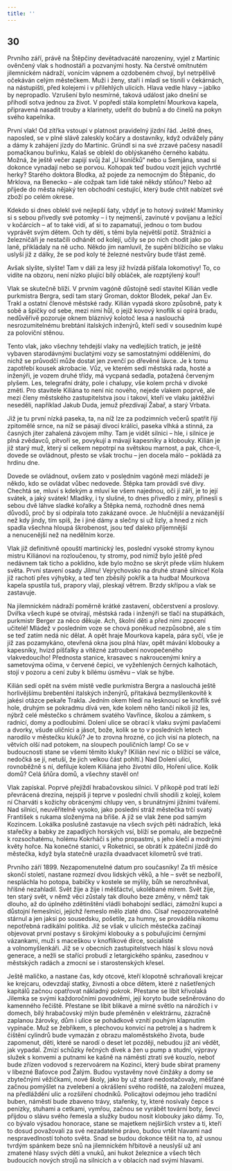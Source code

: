 ```yaml
---
title: ''
---
```


## 30

Prvního září, právě na Štěpčiny devětadvacáté narozeniny, vyjel z Martinic ověnčený vlak s hodnostáři a pozvanými hosty. Na čerstvě omítnutém jilemnickém nádraží, vonícím vápnem a ozdobeném chvojí, byl netrpělivě očekáván celým městečkem. Muži i ženy, staří i mladí se tísnili v čekárnách, na nástupišti, před kolejemi i v přilehlých ulicích. Hlava vedle hlavy – jablko by nepropadlo. Vzrušení bylo nesmírné, taková událost jako dnešní se přihodí sotva jednou za život. V popředí stála kompletní Mourkova kapela, připravená nasadit trouby a klarinety, udeřit do bubnů a do činelů na pokyn svého kapelníka.

První vlak! Od zítřka vstoupí v platnost pravidelný jízdní řád. Ještě dnes, naposled, se v plné slávě zaleskly kočáry a dostavníky, když odvážely pány a dámy k zahájení jízdy do Martinic. Gründl si na své zrzavé pačesy nasadil pomačkanou buřinku, Kalaš se oblekl do oblýskaného černého kabátu. Možná, že ještě večer zapijí svůj žal „U koníčků“ nebo u Semjána, snad si dokonce vynadají nebo se porvou. Kohopak teď budou vozit jejich vychrtlé herky? Starého doktora Blodka, až pojede za nemocným do Štěpanic, do Mrklova, na Benecko – ale cožpak tam lidé také někdy stůňou? Nebo až přijede do města nějaký ten obchodní cestující, který bude chtít nabízet své zboží po celém okrese.

Kdekdo si dnes oblekl své nejlepší šaty, vždyť je to hotový svátek! Maminky si s sebou přivedly své potomky – i ty nejmenší, zavinuté v povijanu a ležící v kočárcích – ať to také vidí, ať si to zapamatují, jednou o tom budou vyprávět svým dětem. Och ty děti, s těmi byla největší potíž. Strážníci a železničáři je nestačili odhánět od kolejí, učily se po nich chodit jako po laně, přikládaly na ně ucho. Někdo jim namluvil, že supění blížícího se vlaku uslyší již z dálky, že se pod koly té železné nestvůry bude třást země.

Avšak slyšte, slyšte! Tam v dáli za lesy již hvízdá píšťala lokomotivy! To, co vidíte na obzoru, není nízko plující bílý obláček, ale rozptýlený kouř!

Vlak se skutečně blíží. V prvním vagóně důstojně sedí stavitel Kilián vedle purkmistra Bergra, sedí tam starý Groman, doktor Blodek, pekař Jan Ev. Trakl a ostatní členové městské rady. Kilián vypadá skoro způsobně, paty k sobě a špičky od sebe, mezi nimi hůl, o jejíž kovový knoflík si opírá bradu, nedůvěřivě pozoruje oknem bláznivý kolotoč lesa a naslouchá nesrozumitelnému brebtání italských inženýrů, kteří sedí v sousedním kupé za poloviční stěnou.

Tento vlak, jako všechny tehdejší vlaky na vedlejších tratích, je ještě vybaven starodávnými buclatými vozy se samostatnými odděleními, do nichž se průvodčí může dostat jen zvenčí po dřevěné lávce. Je k tomu zapotřebí kousek akrobacie. Vůz, ve kterém sedí městská rada, hosté a inženýři, je vozem druhé třídy, má vycpaná sedadla, potažená červeným plyšem. Les, telegrafní dráty, pole i chalupy, vše kolem prchá v divoké změti. Pro stavitele Kiliána to není nic nového, nejede vlakem poprvé, ale mezi členy městského zastupitelstva jsou i takoví, kteří ve vlaku jaktěživi neseděli, například Jakub Duda, jemuž přezdívají Žabař, a starý Vrbata.

Již je tu první nízká paseka, ta, na níž lze za podzimních večerů spatřit říjí zpitomělé srnce, na níž se pásají divocí králíci, paseka vlhká a stinná, za časných jiter zahalená závojem mlhy. Tam je vidět silnici – hle, i silnice je plná zvědavců, pitvoří se, povykují a mávají kapesníky a klobouky. Kilián je již starý muž, který si celkem nepotrpí na světskou marnost, a pak, chce-li, dovede se ovládnout, přesto se však trochu – jen docela málo – pokládá za hrdinu dne.

Dovede se ovládnout, ovšem zato v posledním vagóně mezi mládeží je někdo, kdo se ovládat vůbec nedovede. Štěpka tam provádí své divy. Chechtá se, mluví s kdekým a mluví ke všem najednou, oči jí září, je to její svátek, a jaký svátek! Mladíky, i ty slušné, to dnes přivedlo z míry, přinesli s sebou dvě láhve sladké kořalky a Štěpka nemá, rozhodně dnes nemá důvodů, proč by si odpírala toto zakázané ovoce. Je hlučnější a nevázanější než kdy jindy, tím spíš, že i jiné dámy a slečny si už lízly, a hned z nich spadla všechna hloupá škrobenost, jsou teď daleko příjemnější a nenucenější než na nedělním korze.

Vlak již definitivně opouští martinický les, poslední vysoké stromy kynou mistru Kiliánovi na rozloučenou, ty stromy, pod nimiž bylo ještě před nedávnem tak ticho a poklidno, kde bylo možno se skrýt přede vším hlukem světa. První stavení osady Jilmu! Vejrychovsko na druhé straně silnice! Kola již rachotí přes výhybky, a teď ten zběsilý pokřik a ta hudba! Mourkova kapela spustila tuš, prapory vlají, pleskají větrem. Brzdy skřípou a vlak se zastavuje.

Na jilemnickém nádraží poměrně krátké zastavení, občerstvení a proslovy. Dvířka všech kupé se otvírají, městská rada i inženýři se tlačí na stupátkách, purkmistr Berger za něco děkuje. Ach, školní děti a před nimi zpocení učitelé! Mládež v posledním voze se chová poněkud nezpůsobně, ale s tím se teď zatím nedá nic dělat. A opět hraje Mourkova kapela, pára syčí, vše je již zas pozamykáno, otevřená okna jsou plná hlav, opět mávání klobouky a kapesníky, hvizd píšťalky a vítězné zatroubení novopečeného vlakvedoucího! Přednosta stanice, krasavec s nakroucenými kníry a sametovýma očima, v červené čepici, ve vyžehlených černých kalhotách, stojí v pozoru a cení zuby k bílému úsměvu – vlak se hýbe.

Kilián sedí opět na svém místě vedle purkmistra Bergra a naslouchá ještě horlivějšímu brebentění italských inženýrů, přitakává bezmyšlenkovitě k jakési otázce pekaře Trakla. Jedním okem hledí na lesknoucí se knoflík své hole, druhým se pokradmu dívá ven, kde kolem něho tančí nikoli již les, nýbrž celé městečko s chrámem svatého Vavřince, školou a zámkem, s radnicí, domy a podloubími. Dolení ulice se obrací k vlaku svými pavlačemi a dvorky, všude uličníci a jásot, bože, kolik se to v posledních letech narodilo v městečku kluků? Je to zrovna hrozné, co jich visí na plotech, na větvích olší nad potokem, na sloupech pouličních lamp! Co se v budoucnosti stane se všemi těmito kluky? (Kilián neví nic o blížící se válce, nedočká se jí, netuší, že jich velkou část pohltí.) Nad Dolení ulicí, rovnoběžně s ní, defiluje kolem Kiliána jeho životní dílo, Hoření ulice. Kolik domů? Celá šňůra domů, a všechny stavěl on!

Vlak zapískal. Poprvé přejíždí hrabačovskou silnici. V příkopě pod tratí leží převrácená drezína, nejspíš ji teprve v poslední chvíli shodili z kolejí, kolem ní Charváti s kožichy obrácenými chlupy ven, s brunátnými jižními tvářemi. Nad silnicí, neuvěřitelně vysoko, jako poslední stráž městečka trčí svatý František s rukama složenýma na břiše. A již se vlak žene pod samým Kozincem. Lokálka poslušně zastavuje na všech svých pěti nádražích, leká stařečky a babky ze zapadlých horských vsí, blíží se pomalu, ale bezpečně k rozsochatému, holému Kokrháči s jeho propastmi, s jeho klečí a modrými květy hořce. Na konečné stanici, v Roketnici, se obrátí k zpáteční jízdě do městečka, když byla statečně urazila dvaadvacet kilometrů své trati.

Prvního září 1899. Nezapomenutelné datum pro současníky! Za tři měsíce skončí století, nastane rozmezí dvou lidských věků, a hle – svět se nezbořil, nespláchla ho potopa, babičky v kostele se mýlily, bůh se nerozhněval, hříšné nezahladil. Svět žije a žije i měšťáctví, ukolébané mírem. Svět žije, ten starý svět, v němž věci zůstaly tak dlouho beze změny, v němž tak dlouho, až do úplného zdětinštění vládli bohabojní sedláci, zámožní kupci a důstojní řemeslníci, jejichž řemeslo mělo zlaté dno. Císař nepozorovatelně stárnul a jen jaksi po sousedsku, pošetile, za humny, se prováděla nikomu nepotřebná radikální politika. Již se však v ulicích městečka začínají objevovat první postavy s širokými klobouky a s pobuřujícími černými vázankami, muži s maceškou v knoflíkové dírce, socialisté a volnomyšlenkáři. Již se v obecních zastupitelstvech hlásí k slovu nová generace, a nežli se staříci probudí z letargického spánku, zasednou v městských radách a zmocní se i starostenských křesel.

Ještě maličko, a nastane čas, kdy otcové, kteří klopotně schraňovali krejcar ke krejcaru, odevzdají statky, živnosti a obce dětem, které z našetřených kapitálů začnou opatřovat nákladný pokrok. Přestane se líbit křivolaká Jilemka se svými každoročními povodněmi, její koryto bude sešněrováno do kamenného řečiště. Přestane se líbit blikavé a mírné světlo na nárožích i v domech, bílý hrabačovský mlýn bude přeměněn v elektrárnu, zázračně zaplanou žárovky, dům i ulice se pohádkově vznítí pouhým klapnutím vypínače. Muž se žebříkem, s plechovou konvicí na petrolej a s hadrem k čištění cylindrů bude vymazán z obrazu maloměstského života, bude zapomenut, děti, které se narodí o deset let později, nebudou již ani vědět, jak vypadal. Zmizí schůzky řečných dívek a žen u pump a studní, výpravy služek s konvemi a putnami ke kašně na náměstí ztratí své kouzlo, neboť bude zřízen vodovod s rezervoárem na Kozinci, který bude sbírat prameny v líbezné Baťovce pod Žalým. Budou vystavěny nové činžáky a domy se zbytečnými věžičkami, nové školy, jako by už staré nedostačovaly, měšťané začnou pomýšlet na zvelebení a okrášlení svého rodiště, na založení muzea, na předláždění ulic a rozšíření chodníků. Policajtovi odejmou jeho tradiční buben, náměstí bude zbaveno trávy, stařenky, ty, které nosívaly čepce s penízky, stuhami a cetkami, vymřou, začnou se vyrábět tovární boty, ševci přijdou o slávu svého řemesla a služky budou nosit klobouky jako dámy. To, co bývalo výsadou honorace, stane se majetkem nejširších vrstev a ti, kteří to dosud považovali za své nezadatelné právo, budou vrtět hlavami nad nespravedlností tohoto světa. Snad se budou dokonce těšit na to, až usnou tvrdým spánkem beze snů na jilemnickém hřbitově a neuslyší už ani zmatené hlasy svých dětí a vnuků, ani hukot železnice a všech těch budoucích nových strojů na silnicích a v oblacích nad svými hlavami.
